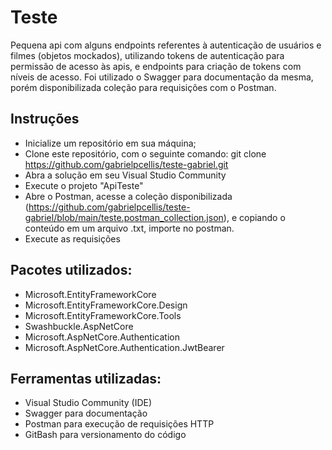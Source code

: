 # Teste
Pequena api com alguns endpoints referentes à autenticação de usuários e filmes (objetos mockados), utilizando tokens de autenticação para permissão de acesso às apis, e endpoints para criação de tokens com níveis de acesso. Foi utilizado o Swagger para documentação da mesma, porém disponibilizada coleção para requisições com o Postman.

## Instruções 
* Inicialize um repositório em sua máquina;
* Clone este repositório, com o seguinte comando: git clone https://github.com/gabrielpcellis/teste-gabriel.git
* Abra a solução em seu Visual Studio Community
* Execute o projeto "ApiTeste"
* Abre o Postman, acesse a coleção disponibilizada (https://github.com/gabrielpcellis/teste-gabriel/blob/main/teste.postman_collection.json), e copiando o conteúdo em um arquivo .txt, importe no postman. 
* Execute as requisições

## Pacotes utilizados:
* Microsoft.EntityFrameworkCore
* Microsoft.EntityFrameworkCore.Design
* Microsoft.EntityFrameworkCore.Tools
* Swashbuckle.AspNetCore
* Microsoft.AspNetCore.Authentication
* Microsoft.AspNetCore.Authentication.JwtBearer

## Ferramentas utilizadas:
* Visual Studio Community (IDE)
* Swagger para documentação
* Postman para execução de requisições HTTP
* GitBash para versionamento do código
